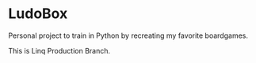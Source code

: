 # LudoBox
Personal project to train in Python by recreating my favorite boardgames.

This is Linq Production Branch.

